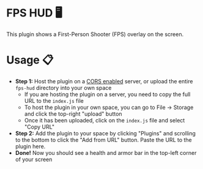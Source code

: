 # FPS HUD :desktop_computer:

This plugin shows a First-Person Shooter (FPS) overlay on the screen.

# Usage :clipboard:

- **Step 1:** Host the plugin on a [CORS enabled](https://developer.mozilla.org/en-US/docs/Web/HTTP/CORS) server, or upload the entire `fps-hud` directory into your own space
  - If you are hosting the plugin on a server, you need to copy the full URL to the `index.js` file
  - To host the plugin in your own space, you can go to File -> Storage and click the top-right "upload" button
  - Once it has been uploaded, click on the `index.js` file and select "Copy URL"
- **Step 2:** Add the plugin to your space by clicking "Plugins" and scrolling to the bottom to click the "Add from URL" button. Paste the URL to the plugin here.
- **Done!** Now you should see a health and armor bar in the top-left corner of your screen
